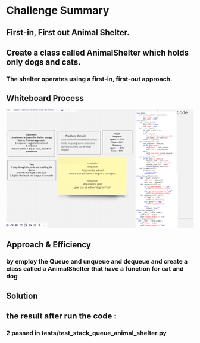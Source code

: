 # Challenge Summary
<!-- Description of the challenge -->
## First-in, First out Animal Shelter.
## Create a class called AnimalShelter which holds only dogs and cats.
### The shelter operates using a first-in, first-out approach.

## Whiteboard Process
<!-- Embedded whiteboard image -->
![image](stack_queue_animal_shelter.png)

## Approach & Efficiency
<!-- What approach did you take? Why? What is the Big O space/time for this approach? -->
### by employ the Queue and unqueue and dequeue and create a class called a AnimalShelter that have a function for cat and dog
## Solution
<!-- Show how to run your code, and examples of it in action -->
## the result after run the code :
### 2 passed in tests/test_stack_queue_animal_shelter.py
